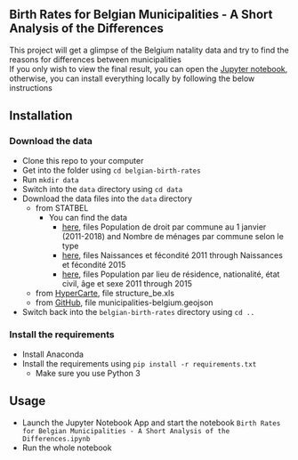 Birth Rates for Belgian Municipalities - A Short Analysis of the Differences
-----------------------

This project will get a glimpse of the Belgium natality data and try to find the reasons for differences between municipalities<br>
If you only wish to view the final result, you can open the [Jupyter notebook](https://notebooks.azure.com/alexbraila/projects/birth-rates-for-belgian-munici/html/Birth%20Rates%20for%20Belgian%20Municipalities%20-%20A%20Short%20Analysis%20of%20the%20Differences.ipynb), otherwise, you can install everything locally by following the below instructions

Installation
----------------------

### Download the data

* Clone this repo to your computer
* Get into the folder using `cd belgian-birth-rates`
* Run `mkdir data`
* Switch into the `data` directory using `cd data`
* Download the data files into the `data` directory
    * from STATBEL
    	* You can find the data
        	* [here](https://statbel.fgov.be/fr/themes/population/structure-de-la-population#figures), files Population de droit par commune au 1 janvier (2011-2018) and Nombre de ménages par commune selon le type
			* [here](https://statbel.fgov.be/fr/themes/population/naissances-et-fecondite#figures), files Naissances et fécondité 2011 through Naissances et fécondité 2015
            * [here](https://statbel.fgov.be/fr/open-data?category=23), files Population par lieu de résidence, nationalité, état civil, âge et sexe 2011 through 2015
    * from [HyperCarte](http://hypercarte.imag.fr/hypotheque.html#Belgique), file structure_be.xls
    * from [GitHub](https://github.com/Datafable/rolling-blackout-belgium/tree/master/data/geospatial), file municipalities-belgium.geojson
* Switch back into the `belgian-birth-rates` directory using `cd ..`

### Install the requirements
 
* Install Anaconda
* Install the requirements using `pip install -r requirements.txt`
    * Make sure you use Python 3

Usage
-----------------------

* Launch the Jupyter Notebook App and start the notebook `Birth Rates for Belgian Municipalities - A Short Analysis of the Differences.ipynb`
* Run the whole notebook